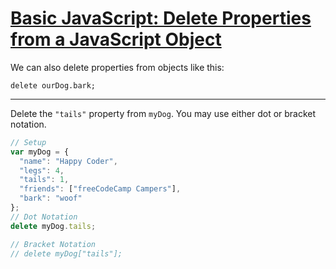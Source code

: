 # [Basic JavaScript: Delete Properties from a JavaScript Object](https://learn.freecodecamp.org/javascript-algorithms-and-data-structures/basic-javascript/delete-properties-from-a-javascript-object)

We can also delete properties from objects like this:

`delete ourDog.bark;`

---

Delete the `"tails"` property from `myDog`. You may use either dot or bracket notation.

```js
// Setup
var myDog = {
  "name": "Happy Coder",
  "legs": 4,
  "tails": 1,
  "friends": ["freeCodeCamp Campers"],
  "bark": "woof"
};
// Dot Notation
delete myDog.tails;

// Bracket Notation
// delete myDog["tails"];
```